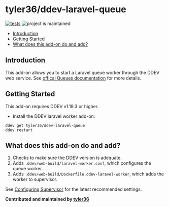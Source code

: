 # tyler36/ddev-laravel-queue <!-- omit in toc -->

[![tests](https://github.com/tyler36/ddev-laravel-queue/actions/workflows/tests.yml/badge.svg)](https://github.com/tyler36/ddev-laravel-queue/actions/workflows/tests.yml) ![project is maintained](https://img.shields.io/maintenance/yes/2022.svg)

- [Introduction](#introduction)
- [Getting Started](#getting-started)
- [What does this add-on do and add?](#what-does-this-add-on-do-and-add)

## Introduction

This add-on allows you to start a Laravel queue worker through the DDEV web service. See [offical Queues documentation](https://laravel.com/docs/9.x/queues) for more details.

## Getting Started

This add-on requires DDEV v1.19.3 or higher.

- Install the DDEV laravel worker add-on:

```shell
ddev get tyler36/ddev-laravel-queue
ddev restart
```

## What does this add-on do and add?

1. Checks to make sure the DDEV version is adequate.
2. Adds `.ddev/web-build/laravel-worker.conf`, which configures the queue worker.
3. Adds `.ddev/web-build/Dockerfile.ddev-laravel-worker`, which adds the worker to supervisor.

 See [Configuring Supervisor](https://laravel.com/docs/master/queues#configuring-supervisor) for the latest recommended settings.

**Contributed and maintained by [tyler36](https://github.com/tyler36)**
